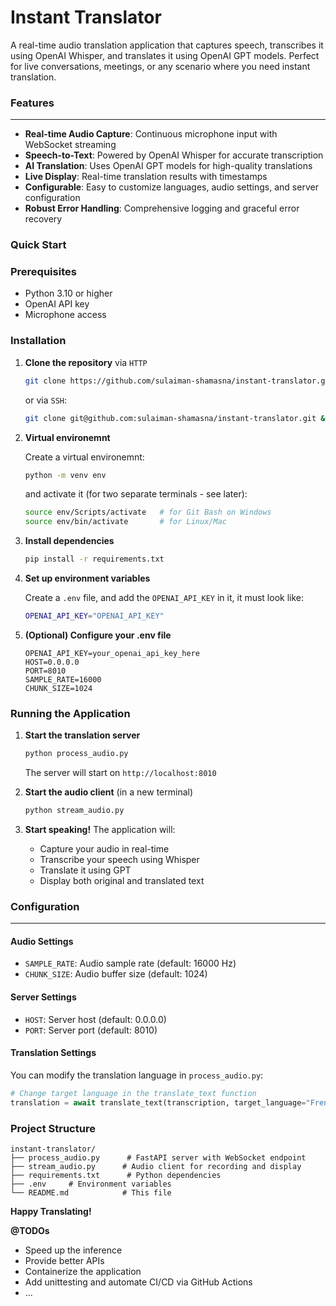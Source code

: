 # Instant Translator

A real-time audio translation application that captures speech, transcribes it using OpenAI Whisper, and translates it using OpenAI GPT models. Perfect for live conversations, meetings, or any scenario where you need instant translation.

### Features
---

- **Real-time Audio Capture**: Continuous microphone input with WebSocket streaming
- **Speech-to-Text**: Powered by OpenAI Whisper for accurate transcription
- **AI Translation**: Uses OpenAI GPT models for high-quality translations
- **Live Display**: Real-time translation results with timestamps
- **Configurable**: Easy to customize languages, audio settings, and server configuration
- **Robust Error Handling**: Comprehensive logging and graceful error recovery

### Quick Start

### Prerequisites

- Python 3.10 or higher
- OpenAI API key
- Microphone access

### Installation

1. **Clone the repository**
    via `HTTP`
    ```bash
    git clone https://github.com/sulaiman-shamasna/instant-translator.git && cd instant-translator
    ```
    or via `SSH`:
    ```bash
    git clone git@github.com:sulaiman-shamasna/instant-translator.git && cd instant-translator
    ```
2. **Virtual environemnt**
   
   Create a virtual environemnt:
    ```bash
    python -m venv env
    ```
    and activate it (for two separate terminals - see later):
    ```bash
    source env/Scripts/activate   # for Git Bash on Windows
    source env/bin/activate       # for Linux/Mac
    ```


3. **Install dependencies**
   ```bash
   pip install -r requirements.txt
   ```

4. **Set up environment variables**

   Create a `.env` file, and add the `OPENAI_API_KEY` in it, it must look like:
   ```bash
   OPENAI_API_KEY="OPENAI_API_KEY"
   ```

5. **(Optional) Configure your .env file**
   ```env
   OPENAI_API_KEY=your_openai_api_key_here
   HOST=0.0.0.0
   PORT=8010
   SAMPLE_RATE=16000
   CHUNK_SIZE=1024
   ```

### Running the Application

1. **Start the translation server**
   ```bash
   python process_audio.py
   ```
   The server will start on `http://localhost:8010`

2. **Start the audio client** (in a new terminal)
   ```bash
   python stream_audio.py
   ```

3. **Start speaking!** The application will:
   - Capture your audio in real-time
   - Transcribe your speech using Whisper
   - Translate it using GPT
   - Display both original and translated text

### Configuration
---

#### Audio Settings
- `SAMPLE_RATE`: Audio sample rate (default: 16000 Hz)
- `CHUNK_SIZE`: Audio buffer size (default: 1024)

#### Server Settings
- `HOST`: Server host (default: 0.0.0.0)
- `PORT`: Server port (default: 8010)

#### Translation Settings
You can modify the translation language in `process_audio.py`:
```python
# Change target language in the translate_text function
translation = await translate_text(transcription, target_language="French")
```

### Project Structure

```
instant-translator/
├── process_audio.py      # FastAPI server with WebSocket endpoint
├── stream_audio.py      # Audio client for recording and display
├── requirements.txt      # Python dependencies
├── .env     # Environment variables 
└── README.md            # This file
```

**Happy Translating!**

**@TODOs**
- Speed up the inference
- Provide better APIs
- Containerize the application
- Add unittesting and automate CI/CD via GitHub Actions
- ...
